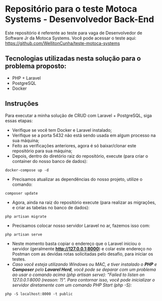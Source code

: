 # Repositório para o teste Motoca Systems - Desenvolvedor Back-End
Este repositório é referente ao teste para vaga de Desenvolvedor de Software Jr da Motoca Systems. Você pode acessar o teste aqui: https://github.com/WellitonCunha/teste-motoca-systems

## Tecnologias utilizadas nesta solução para o problema proposto:
- PHP + Laravel
- PostgreSQL
- Docker

## Instruções
Para executar a minha solução de CRUD com Laravel + PostgreSQL, siga essas etapas:
- Verifique se você tem Docker e Laravel instalado;
- Verifique se a porta 5432 não está sendo usada em algum processo na sua máquina;
- Feito as verificações anteriores, agora é só baixar/clonar este repositório para sua máquina;
- Depois, dentro do diretório raiz do repositório, execute (para criar o container do nosso banco de dados):
```
docker-compose up -d
```
- Precisamos atualizar as dependências do nosso projeto, utilize o comando:
```
composer update
```
- Agora, ainda na raiz do repositório execute (para realizar as migrações, e criar as tabelas no banco de dados):
```
php artisan migrate
```
- Precisamos colocar nosso servidor Laravel no ar, fazemos isso com:
```
php artisan serve
```
- Neste momento basta copiar o endereço que o Laravel iniciou o servidor (geralmente **http://127.0.0.1:8000**) e colar este endereço no Postman com as devidas rotas solicitadas pelo desafio, para iniciar os testes.
- _Caso você esteja utilizando Windows ou MAC, e tiver instalado o **PHP** e **Composer** pelo **Lavarel Herd**, você pode se deparar com um problema ao usar o comando acima (php artisan serve): "Failed to listen on 127.0.0.1:8000 (reason: ?)". Para contornar isso, você pode inicializar o servidor diretamente com um comando PHP Start (php -S):_
```
php -S localhost:8000 -t public
```
